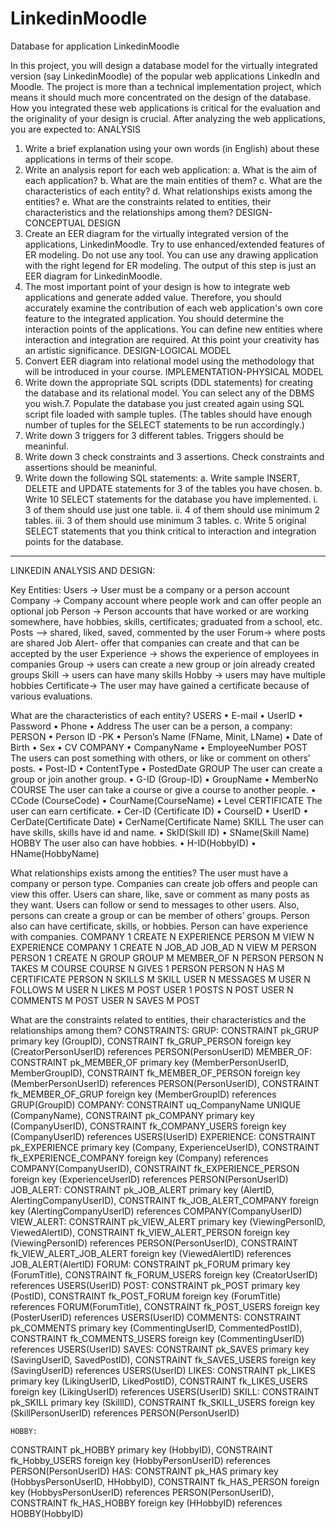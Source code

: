 # LinkedinMoodle
Database for application LinkedinMoodle

In this project, you will design a database model for the virtually integrated version (say
LinkedinMoodle) of the popular web applications LinkedIn and Moodle. The project is more than a
technical implementation project, which means it should much more concentrated on the design of
the database. How you integrated these web applications is critical for the evaluation and the
originality of your design is crucial.
After analyzing the web applications, you are expected to:
ANALYSIS
1. Write a brief explanation using your own words (in English) about these applications in terms
of their scope.
2. Write an analysis report for each web application:
a. What is the aim of each application?
b. What are the main entities of them?
c. What are the characteristics of each entity?
d. What relationships exists among the entities?
e. What are the constraints related to entities, their characteristics and the
relationships among them?
DESIGN-CONCEPTUAL DESIGN
3. Create an EER diagram for the virtually integrated version of the applications,
LinkedinMoodle. Try to use enhanced/extended features of ER modeling. Do not use any
tool. You can use any drawing application with the right legend for ER modeling. The output
of this step is just an EER diagram for LinkedinMoodle.
4. The most important point of your design is how to integrate web applications and generate
added value. Therefore, you should accurately examine the contribution of each web
application's own core feature to the integrated application. You should determine the
interaction points of the applications. You can define new entities where interaction and
integration are required. At this point your creativity has an artistic significance.
DESIGN-LOGICAL MODEL
5. Convert EER diagram into relational model using the methodology that will be introduced in
your course.
IMPLEMENTATION-PHYSICAL MODEL
6. Write down the appropriate SQL scripts (DDL statements) for creating the database and its
relational model. You can select any of the DBMS you wish.7. Populate the database you just created again using SQL script file loaded with sample tuples.
(The tables should have enough number of tuples for the SELECT statements to be run
accordingly.)
8. Write down 3 triggers for 3 different tables. Triggers should be meaninful.
9. Write down 3 check constraints and 3 assertions. Check constraints and assertions should be
meaninful.
10. Write down the following SQL statements:
a. Write sample INSERT, DELETE and UPDATE statements for 3 of the tables you have
chosen.
b. Write 10 SELECT statements for the database you have implemented.
i. 3 of them should use just one table.
ii. 4 of them should use minimum 2 tables.
iii. 3 of them should use minimum 3 tables.
c. Write 5 original SELECT statements that you think critical to interaction and
integration points for the database.

--------------------------------------------------------------------------------------------------------------------------------------------------------------------------------

LINKEDIN ANALYSIS AND DESIGN:

Key Entities:
Users -> User must be a company or a person account
Company -> Company account where people work and can offer people an optional job
Person -> Person accounts that have worked or are working somewhere, have hobbies, skills, certificates; graduated from a school, etc.
Posts –> shared, liked, saved, commented by the user
Forum-> where posts are shared
Job Alert- offer that companies can create and that can be accepted by the user
Experience -> shows the experience of employees in companies
Group -> users can create a new group or join already created groups
Skill -> users can have many skills
Hobby -> users may have multiple hobbies
Certificate-> The user may have gained a certificate because of various evaluations.

What are the characteristics of each entity?
USERS
•	E-mail
•	UserID
•	Password
•	Phone
•	Address
The user can be a person, a company:
	PERSON
•	Person ID -PK
•	Person’s Name (FName, Minit, LName)
•	Date of Birth
•	Sex
•	CV
COMPANY
•	CompanyName
•	EmployeeNumber
POST
The users can post something with others, or like or comment on others’ posts.
•	Post-ID
•	ContentType
•	PostedDate
GROUP
The user can create a group or join another group.
•	G-ID (Group-ID)
•	GroupName
•	MemberNo
COURSE
The user can take a course or give a course to another people.
•	CCode (CourseCode)
•	CourName(CourseName)
•	Level
CERTIFICATE
The user can earn certificate. 
•	Cer-ID (Certificate ID)
•	CourseID
•	UserID
•	CerDate(Certificate Date)
•	CerName(Certificate Name)
SKILL 
The user can have skills, skills have id and name.
•	SkID(Skill ID)
•	SName(Skill Name)
HOBBY
The user also can have hobbies.
•	H-ID(HobbyID)
•	HName(HobbyName)


What relationships exists among the entities? 
The user must have a company or person type.  Companies can create job offers and people can view this offer. Users can share, like, save or comment as many posts as they want. Users can follow or send to messages to other users.  Also, persons can create a group or can be member of others’ groups. Person also can have certificate, skills, or hobbies.  Person can have experience with companies.
	COMPANY 1 CREATE N EXPERIENCE
	PERSON M VIEW N EXPERIENCE
	COMPANY 1 CREATE N JOB_AD
	JOB_AD N VIEW M PERSON
	PERSON 1 CREATE N GROUP
	GROUP M MEMBER_OF N PERSON
	PERSON N TAKES M COURSE
	COURSE N GIVES 1 PERSON
	PERSON N HAS M CERTIFICATE
	PERSON N SKILLS M SKILL
	USER N MESSAGES M
	USER N FOLLOWS M
	USER N LIKES M POST
	USER 1 POSTS N POST
	USER N COMMENTS M POST
	USER N SAVES M POST 


What are the constraints related to entities, their characteristics and the relationships among them? 
	CONSTRAINTS:
	GRUP:
	CONSTRAINT pk_GRUP primary key (GroupID), CONSTRAINT fk_GRUP_PERSON foreign key (CreatorPersonUserID) references PERSON(PersonUserID)
	MEMBER_OF:
	CONSTRAINT pk_MEMBER_OF primary key (MemberPersonUserID, MemberGroupID),
    	CONSTRAINT fk_MEMBER_OF_PERSON foreign key (MemberPersonUserID) references PERSON(PersonUserID),
  	CONSTRAINT fk_MEMBER_OF_GRUP foreign key (MemberGroupID) references GRUP(GroupID)
	COMPANY:
CONSTRAINT uq_CompanyName UNIQUE (CompanyName),
  	CONSTRAINT pk_COMPANY primary key (CompanyUserID),
    	CONSTRAINT fk_COMPANY_USERS foreign key (CompanyUserID) references USERS(UserID)
EXPERIENCE:
CONSTRAINT pk_EXPERIENCE primary key (Company, ExperienceUserID),
    	CONSTRAINT fk_EXPERIENCE_COMPANY foreign key (Company) references COMPANY(CompanyUserID),
   	 CONSTRAINT fk_EXPERIENCE_PERSON foreign key (ExperienceUserID) references PERSON(PersonUserID)
JOB_ALERT:
CONSTRAINT pk_JOB_ALERT primary key (AlertID, AlertingCompanyUserID),
    	CONSTRAINT fk_JOB_ALERT_COMPANY foreign key (AlertingCompanyUserID) references COMPANY(CompanyUserID)
	VIEW_ALERT:
CONSTRAINT pk_VIEW_ALERT primary key (ViewingPersonID, ViewedAlertID),
    CONSTRAINT fk_VIEW_ALERT_PERSON foreign key (ViewingPersonID) references PERSON(PersonUserID),
    CONSTRAINT fk_VIEW_ALERT_JOB_ALERT foreign key (ViewedAlertID) references JOB_ALERT(AlertID)
	FORUM:
CONSTRAINT pk_FORUM primary key (ForumTitle),
    	CONSTRAINT fk_FORUM_USERS foreign key (CreatorUserID) references USERS(UserID)
	POST:
CONSTRAINT pk_POST primary key (PostID),
    	CONSTRAINT fk_POST_FORUM foreign key (ForumTitle) references FORUM(ForumTitle),
    	CONSTRAINT fk_POST_USERS foreign key (PosterUserID) references USERS(UserID)
COMMENTS:
CONSTRAINT pk_COMMENTS primary key (CommentingUserID, CommentedPostID),
    	CONSTRAINT fk_COMMENTS_USERS foreign key (CommentingUserID) references USERS(UserID)
	SAVES:
CONSTRAINT pk_SAVES primary key (SavingUserID, SavedPostID),
    	CONSTRAINT fk_SAVES_USERS foreign key (SavingUserID) references USERS(UserID)
LIKES:
CONSTRAINT pk_LIKES primary key (LikingUserID, LikedPostID),
    	CONSTRAINT fk_LIKES_USERS foreign key (LikingUserID) references USERS(UserID)
	SKILL:
CONSTRAINT pk_SKILL primary key (SkillID),
    	CONSTRAINT fk_SKILL_USERS foreign key (SkillPersonUserID) references PERSON(PersonUserID)

	HOBBY:
CONSTRAINT pk_HOBBY primary key (HobbyID),
   	 CONSTRAINT fk_Hobby_USERS foreign key (HobbyPersonUserID) references PERSON(PersonUserID)
HAS:
CONSTRAINT pk_HAS primary key (HobbysPersonUserID, HHobbyID),
    	CONSTRAINT fk_HAS_PERSON foreign key (HobbysPersonUserID) references PERSON(PersonUserID),
    	CONSTRAINT fk_HAS_HOBBY foreign key (HHobbyID) references HOBBY(HobbyID)

